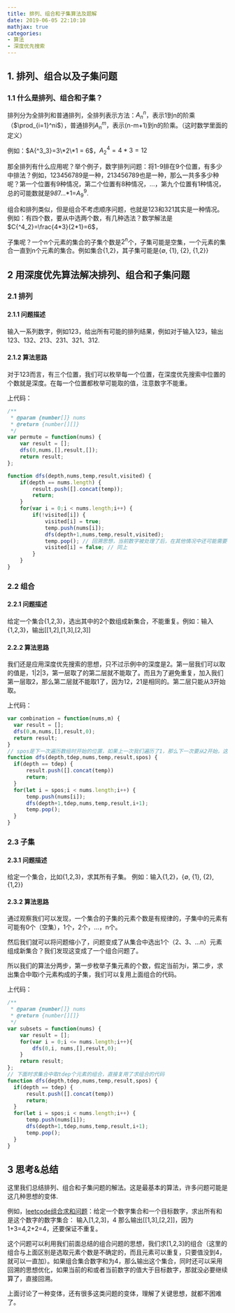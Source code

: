 ```yaml
---
title: 排列、组合和子集算法及题解
date: 2019-06-05 22:10:10
mathjax: true
categories:
- 算法
- 深度优先搜索
---
```


## 1. 排列、组合以及子集问题
### 1.1 什么是排列、组合和子集？
排列分为全排列和普通排列，全排列表示方法：$A{^n_n}$，表示1到n的阶乘（$\prod_{i=1}^ni$），普通排列$A{^m_n}$，表示(n-m+1)到n的阶乘。（这时数学里面的定义）

例如：$A{^3_3}=3\*2\*1 = 6$，$A{^4_2}=4*3=12$

那全排列有什么应用呢？举个例子，数字排列问题：将1-9排在9个位置，有多少中排法？例如，123456789是一种，213456789也是一种，那么一共多多少种呢？第一个位置有9种情况，第二个位置有8种情况，...，第九个位置有1种情况，总的可能数就是9*8*7...*1=$A{^9_9}$.

组合和排列类似，但是组合不考虑顺序问题，也就是123和321其实是一种情况。例如：有四个数，要从中选两个数，有几种选法？数学解法是$C{^4_2}=\frac{4*3}{2*1}=6$，

子集呢？一个n个元素的集合的子集个数是$2^n$个，子集可能是空集，一个元素的集合一直到n个元素的集合。例如集合{1,2}，其子集可能是{$\emptyset$, {1}, {2}, {1,2\}\}

## 2 用深度优先算法解决排列、组合和子集问题
### 2.1 排列
#### 2.1.1 问题描述
输入一系列数字，例如123，给出所有可能的排列结果，例如对于输入123，输出123、132、213、231、321、312.

#### 2.1.2 算法思路
对于123而言，有三个位置，我们可以枚举每一个位置，在深度优先搜索中位置的个数就是深度。在每一个位置都枚举可能取的值，注意数字不能重。

上代码：
```js
/**
 * @param {number[]} nums
 * @return {number[][]}
 */
var permute = function(nums) {
    var result = [];
    dfs(0,nums,[],result,[]);
    return result;
};

function dfs(depth,nums,temp,result,visited) {
    if(depth == nums.length) {
        result.push([].concat(temp));
        return;
    }
    for(var i = 0;i < nums.length;i++) {
        if(!visited[i]) {
            visited[i] = true;
            temp.push(nums[i]);
            dfs(depth+1,nums,temp,result,visited);
            temp.pop(); // 回溯思想，当前数字被处理了后，在其他情况中还可能需要被处理。
            visited[i] = false; // 同上
        }
    }
}
```
### 2.2 组合
#### 2.2.1 问题描述
给定一个集合{1,2,3}，选出其中的2个数组成新集合，不能重复。例如：输入{1,2,3}，输出[[1,2],[1,3],[2,3]]

#### 2.2.2 算法思路
我们还是应用深度优先搜索的思想，只不过示例中的深度是2。第一层我们可以取的值是，1|2|3，第一层取了的第二层就不能取了。而且为了避免重复，加入我们第一层取2，那么第二层就不能取1了，因为12，21是相同的。第二层只能从3开始取。

上代码：
```js
var combination = function(nums,m) {
  var result = [];
  dfs(0,m,nums,[],result,0);
  return result;
}
// spos是下一次遍历数组时开始的位置，如果上一次我们遍历了1，那么下一次要从2开始，这样才能保证不重复
function dfs(depth,tdep,nums,temp,result,spos) {
  if(depth == tdep) {
      result.push([].concat(temp))
      return;
  }
  for(let i = spos;i < nums.length;i++) {
      temp.push(nums[i]);
      dfs(depth+1,tdep,nums,temp,result,i+1);
      temp.pop();
  }
}
```
### 2.3 子集
#### 2.3.1 问题描述
给定一个集合，比如{1,2,3}，求其所有子集。
例如：输入{1,2}，{$\emptyset$, {1}, {2}, {1,2\}\}

#### 2.3.2 算法思路
通过观察我们可以发现，一个集合的子集的元素个数是有规律的，子集中的元素有可能有0个（空集），1个，2个，...，n个。

然后我们就可以将问题缩小了，问题变成了从集合中选出1个（2、3、...n）元素组成新集合？我们发现这变成了一个组合问题了。

所以我们的算法分两步，第一步枚举子集元素的个数，假定当前为i，第二步，求出集合中取i个元素构成的子集，我们可以复用上面组合的代码。

上代码：

```js
/**
 * @param {number[]} nums
 * @return {number[][]}
 */
var subsets = function(nums) {
    var result = [];
    for(var i = 0;i <= nums.length;i++){
        dfs(0,i, nums,[],result,0);
    }
    return result;
};
// 下面时求集合中取tdep个元素的组合，直接复用了求组合的代码
function dfs(depth,tdep,nums,temp,result,spos) {
  if(depth == tdep) {
      result.push([].concat(temp))
      return;
  }
  for(let i = spos;i < nums.length;i++) {
      temp.push(nums[i]);
      dfs(depth+1,tdep,nums,temp,result,i+1);
      temp.pop();
  }
}
```

## 3 思考&总结
这里我们总结排列、组合和子集问题的解法。这是最基本的算法，许多问题可能是这几种思想的变体.

例如，[leetcode组合求和问题](https://leetcode.com/problems/combination-sum/)：给定一个数字集合和一个目标数字，求出所有和是这个数字的数字集合：
输入[1,2,3]，4
那么输出[[1,3],[2,2]]，因为1+3=4,2+2=4，还要保证不重复。

这个问题可以利用我们前面总结的组合问题的思想，我们求[1,2,3]的组合（这里的组合与上面区别是选取元素个数是不确定的，而且元素可以重复，只要值没到4，就可以一直加）。如果组合集合数字和为4，那么输出这个集合，同时还可以采用回溯的思想优化，如果当前的和或者当前数字的值大于目标数字，那就没必要继续算了，直接回溯。

上面讨论了一种变体，还有很多这类问题的变体，理解了关键思想，就都不困难了。